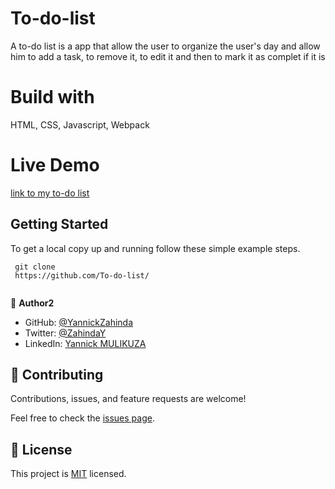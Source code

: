 # To-do-list
A to-do list is a app that allow the user to organize the user's day and allow him to add a task, to remove it, to edit it and then to mark it as complet if it is

# Build with

HTML, CSS, Javascript, Webpack

# Live Demo

[link to my to-do list]( https://yannickzahinda.github.io/To-do-list/)

## Getting Started

To get a local copy up and running follow these simple example steps.

```
 git clone 
 https://github.com/To-do-list/
 

```

👤 **Author2**

- GitHub: [@YannickZahinda](https://github.com/YannickZahinda)
- Twitter: [@ZahindaY](https://twitter.com/ZahindaY)
- LinkedIn: [Yannick MULIKUZA](https://linkedin.com/in/linkedinhandle)

## 🤝 Contributing

Contributions, issues, and feature requests are welcome!

Feel free to check the [issues page](../../issues/).



## 📝 License

This project is [MIT](./MIT.md) licensed.